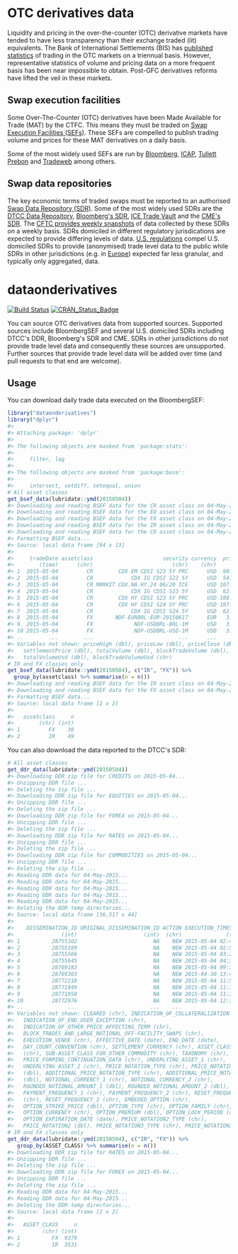 <!-- README.md is generated from README.Rmd. Please edit that file -->
OTC derivatives data
====================

Liquidity and pricing in the over-the-counter (OTC) derivative markets have tended to have less transparency than their exchange traded (lit) equivalents. The Bank of International Settlements (BIS) has [published statistics](http://www.bis.org/statistics/derstats.htm) of trading in the OTC markets on a triennual basis. However, representative statistics of volume and pricing data on a more frequent basis has been near impossible to obtain. Post-GFC derivatives reforms have lifted the veil in these markets.

Swap execution facilities
-------------------------

Some Over-The-Counter (OTC) derivatives have been Made Available for Trade (MAT) by the CTFC. This means they must be traded on [Swap Execution Facilities (SEFs)](http://www.cftc.gov/IndustryOversight/TradingOrganizations/SEF2/index.htm). These SEFs are compelled to publish trading volume and prices for these MAT derivatives on a daily basis.

Some of the most widely used SEFs are run by [Bloomberg](http://www.bloombergsef.com), [ICAP](http://www.icap.com/what-we-do/global-broking/sef.aspx), [Tullett Prebon](http://www.tullettprebon.com/swap_execution_facility/index.aspx) and [Tradeweb](http://www.tradeweb.com/Institutional/Derivatives/SEF-Center/) among others.

Swap data repositories
----------------------

The key economic terms of traded swaps must be reported to an authorised [Swap Data Repository (SDR)](http://www.cftc.gov/IndustryOversight/DataRepositories/index.htm). Some of the most widely used SDRs are the [DTCC Data Repository](http://www.dtcc.com/data-and-repository-services/global-trade-repository/gtr-us.aspx), [Bloomberg's SDR](http://www.bloombergsdr.com), [ICE Trade Vault](https://www.icetradevault.com) and the [CME's SDR](http://www.cmegroup.com/trading/global-repository-services/cme-swap-data-repository.html). The [CFTC provides weekly snapshots](http://www.cftc.gov/MarketReports/SwapsReports/index.htm) of data collected by these SDRs on a weekly basis. SDRs domiciled in different regulatory jurisdications are expected to provide differing levels of data. [U.S. regulations](http://www.cftc.gov/IndustryOversight/DataRepositories/index.htm) compel U.S. domiciled SDRs to provide (anonymised) trade level data to the public while SDRs in other jurisdictions (e.g. in [Europe](http://eur-lex.europa.eu/LexUriServ/LexUriServ.do?uri=OJ:L:2013:052:0033:0036:EN:PDF)) expected far less granular, and typically only aggregated, data.

dataonderivatives
=================

[![Build Status](https://travis-ci.org/imanuelcostigan/dataonderivatives.svg?branch=master)](https://travis-ci.org/imanuelcostigan/dataonderivatives) [![CRAN\_Status\_Badge](http://www.r-pkg.org/badges/version/dataonderivatives)](http://cran.r-project.org/package=dataonderivatives)

You can source OTC derivatives data from supported sources. Supported sources include BloombergSEF and several U.S. domiciled SDRs including DTCC's DDR, Bloomberg's SDR and CME. SDRs in other jurisdictions do not provide trade level data and consequently these sources are unsupported. Further sources that provide trade level data will be added over time (and pull requests to that end are welcome).

Usage
-----

You can download daily trade data executed on the BloombergSEF:

``` r
library("dataonderivatives")
library("dplyr")
#> 
#> Attaching package: 'dplyr'
#> 
#> The following objects are masked from 'package:stats':
#> 
#>     filter, lag
#> 
#> The following objects are masked from 'package:base':
#> 
#>     intersect, setdiff, setequal, union
# All asset classes
get_bsef_data(lubridate::ymd(20150504))
#> Downloading and reading BSEF data for the CR asset class on 04-May-2015...
#> Downloading and reading BSEF data for the EQ asset class on 04-May-2015...
#> Downloading and reading BSEF data for the FX asset class on 04-May-2015...
#> Downloading and reading BSEF data for the IR asset class on 04-May-2015...
#> Downloading and reading BSEF data for the CO asset class on 04-May-2015...
#> Formatting BSEF data...
#> Source: local data frame [94 x 13]
#> 
#>     tradeDate assetclass                      security currency  priceOpen
#>        (time)      (chr)                         (chr)    (chr)      (dbl)
#> 1  2015-05-04         CR        CDX EM CDSI S23 5Y PRC      USD  90.860000
#> 2  2015-05-04         CR            CDX IG CDSI S22 5Y      USD  54.690000
#> 3  2015-05-04         CR MARKIT CDX.NA.HY.24 06/20 ICE      USD 107.375000
#> 4  2015-05-04         CR            CDX IG CDSI S23 5Y      USD  62.240000
#> 5  2015-05-04         CR        CDX HY CDSI S23 5Y PRC      USD 108.420000
#> 6  2015-05-04         CR        CDX HY CDSI S24 5Y PRC      USD 107.350000
#> 7  2015-05-04         CR            CDX IG CDSI S24 5Y      USD  62.570000
#> 8  2015-05-04         FX       NDF-EURBRL-EUR-20150617      EUR   3.490216
#> 9  2015-05-04         FX             NDF-USDBRL-BRL-1M      USD   3.120800
#> 10 2015-05-04         FX             NDF-USDBRL-USD-1M      USD   3.123700
#> ..        ...        ...                           ...      ...        ...
#> Variables not shown: priceHigh (dbl), priceLow (dbl), priceClose (dbl),
#>   settlementPrice (dbl), totalVolume (dbl), blockTradeVolume (dbl),
#>   totalVolumeUsd (dbl), blockTradeVolumeUsd (chr)
# IR and FX classes only
get_bsef_data(lubridate::ymd(20150504), c("IR", "FX")) %>% 
  group_by(assetclass) %>% summarise(n = n())
#> Downloading and reading BSEF data for the IR asset class on 04-May-2015...
#> Downloading and reading BSEF data for the FX asset class on 04-May-2015...
#> Formatting BSEF data...
#> Source: local data frame [2 x 2]
#> 
#>   assetclass     n
#>        (chr) (int)
#> 1         FX    38
#> 2         IR    49
```

You can also download the data reported to the DTCC's SDR:

``` r
# All asset classes
get_ddr_data(lubridate::ymd(20150504))
#> Downloading DDR zip file for CREDITS on 2015-05-04...
#> Unzipping DDR file ...
#> Deleting the zip file ...
#> Downloading DDR zip file for EQUITIES on 2015-05-04...
#> Unzipping DDR file ...
#> Deleting the zip file ...
#> Downloading DDR zip file for FOREX on 2015-05-04...
#> Unzipping DDR file ...
#> Deleting the zip file ...
#> Downloading DDR zip file for RATES on 2015-05-04...
#> Unzipping DDR file ...
#> Deleting the zip file ...
#> Downloading DDR zip file for COMMODITIES on 2015-05-04...
#> Unzipping DDR file ...
#> Deleting the zip file ...
#> Reading DDR data for 04-May-2015...
#> Reading DDR data for 04-May-2015...
#> Reading DDR data for 04-May-2015...
#> Reading DDR data for 04-May-2015...
#> Reading DDR data for 04-May-2015...
#> Deleting the DDR temp directories...
#> Source: local data frame [36,517 x 44]
#> 
#>    DISSEMINATION_ID ORIGINAL_DISSEMINATION_ID ACTION EXECUTION_TIMESTAMP
#>               (int)                     (int)  (chr)              (time)
#> 1          28755102                        NA    NEW 2015-05-04 02:42:42
#> 2          28755189                        NA    NEW 2015-05-04 02:55:00
#> 3          28755566                        NA    NEW 2015-05-04 03:29:00
#> 4          28755945                        NA    NEW 2015-05-04 04:32:00
#> 5          28769182                        NA    NEW 2015-05-04 09:34:51
#> 6          28769303                        NA    NEW 2015-04-30 13:49:30
#> 7          28772218                        NA    NEW 2015-05-04 11:57:00
#> 8          28771949                        NA    NEW 2015-05-04 11:36:30
#> 9          28771950                        NA    NEW 2015-05-04 11:36:31
#> 10         28772976                        NA    NEW 2015-05-04 12:36:45
#> ..              ...                       ...    ...                 ...
#> Variables not shown: CLEARED (chr), INDICATION_OF_COLLATERALIZATION (chr),
#>   INDICATION_OF_END_USER_EXCEPTION (chr),
#>   INDICATION_OF_OTHER_PRICE_AFFECTING_TERM (chr),
#>   BLOCK_TRADES_AND_LARGE_NOTIONAL_OFF-FACILITY_SWAPS (chr),
#>   EXECUTION_VENUE (chr), EFFECTIVE_DATE (date), END_DATE (date),
#>   DAY_COUNT_CONVENTION (chr), SETTLEMENT_CURRENCY (chr), ASSET_CLASS
#>   (chr), SUB-ASSET_CLASS_FOR_OTHER_COMMODITY (chr), TAXONOMY (chr),
#>   PRICE_FORMING_CONTINUATION_DATA (chr), UNDERLYING_ASSET_1 (chr),
#>   UNDERLYING_ASSET_2 (chr), PRICE_NOTATION_TYPE (chr), PRICE_NOTATION
#>   (dbl), ADDITIONAL_PRICE_NOTATION_TYPE (chr), ADDITIONAL_PRICE_NOTATION
#>   (dbl), NOTIONAL_CURRENCY_1 (chr), NOTIONAL_CURRENCY_2 (chr),
#>   ROUNDED_NOTIONAL_AMOUNT_1 (dbl), ROUNDED_NOTIONAL_AMOUNT_2 (dbl),
#>   PAYMENT_FREQUENCY_1 (chr), PAYMENT_FREQUENCY_2 (chr), RESET_FREQUENCY_1
#>   (chr), RESET_FREQUENCY_2 (chr), EMBEDED_OPTION (chr),
#>   OPTION_STRIKE_PRICE (dbl), OPTION_TYPE (chr), OPTION_FAMILY (chr),
#>   OPTION_CURRENCY (chr), OPTION_PREMIUM (dbl), OPTION_LOCK_PERIOD (date),
#>   OPTION_EXPIRATION_DATE (date), PRICE_NOTATION2_TYPE (chr),
#>   PRICE_NOTATION2 (dbl), PRICE_NOTATION3_TYPE (chr), PRICE_NOTATION3 (dbl)
# IR and FX classes only
get_ddr_data(lubridate::ymd(20150504), c("IR", "FX")) %>% 
   group_by(ASSET_CLASS) %>% summarise(n = n())
#> Downloading DDR zip file for RATES on 2015-05-04...
#> Unzipping DDR file ...
#> Deleting the zip file ...
#> Downloading DDR zip file for FOREX on 2015-05-04...
#> Unzipping DDR file ...
#> Deleting the zip file ...
#> Reading DDR data for 04-May-2015...
#> Reading DDR data for 04-May-2015...
#> Deleting the DDR temp directories...
#> Source: local data frame [2 x 2]
#> 
#>   ASSET_CLASS     n
#>         (chr) (int)
#> 1          FX  9379
#> 2          IR  3531
```

